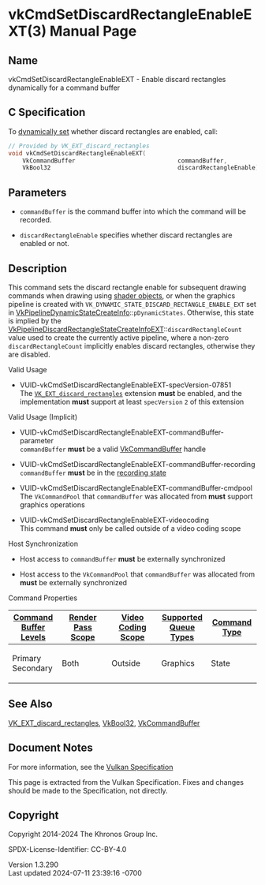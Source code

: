# vkCmdSetDiscardRectangleEnableEXT(3) Manual Page

## Name

vkCmdSetDiscardRectangleEnableEXT - Enable discard rectangles
dynamically for a command buffer



## <a href="#_c_specification" class="anchor"></a>C Specification

To <a
href="https://registry.khronos.org/vulkan/specs/1.3-extensions/html/vkspec.html#pipelines-dynamic-state"
target="_blank" rel="noopener">dynamically set</a> whether discard
rectangles are enabled, call:

``` c
// Provided by VK_EXT_discard_rectangles
void vkCmdSetDiscardRectangleEnableEXT(
    VkCommandBuffer                             commandBuffer,
    VkBool32                                    discardRectangleEnable);
```

## <a href="#_parameters" class="anchor"></a>Parameters

- `commandBuffer` is the command buffer into which the command will be
  recorded.

- `discardRectangleEnable` specifies whether discard rectangles are
  enabled or not.

## <a href="#_description" class="anchor"></a>Description

This command sets the discard rectangle enable for subsequent drawing
commands when drawing using <a
href="https://registry.khronos.org/vulkan/specs/1.3-extensions/html/vkspec.html#shaders-objects"
target="_blank" rel="noopener">shader objects</a>, or when the graphics
pipeline is created with `VK_DYNAMIC_STATE_DISCARD_RECTANGLE_ENABLE_EXT`
set in
[VkPipelineDynamicStateCreateInfo](https://registry.khronos.org/vulkan/specs/1.3-extensions/man/html/VkPipelineDynamicStateCreateInfo.html)::`pDynamicStates`.
Otherwise, this state is implied by the
[VkPipelineDiscardRectangleStateCreateInfoEXT](https://registry.khronos.org/vulkan/specs/1.3-extensions/man/html/VkPipelineDiscardRectangleStateCreateInfoEXT.html)::`discardRectangleCount`
value used to create the currently active pipeline, where a non-zero
`discardRectangleCount` implicitly enables discard rectangles, otherwise
they are disabled.

Valid Usage

- <a href="#VUID-vkCmdSetDiscardRectangleEnableEXT-specVersion-07851"
  id="VUID-vkCmdSetDiscardRectangleEnableEXT-specVersion-07851"></a>
  VUID-vkCmdSetDiscardRectangleEnableEXT-specVersion-07851  
  The [`VK_EXT_discard_rectangles`](https://registry.khronos.org/vulkan/specs/1.3-extensions/man/html/VK_EXT_discard_rectangles.html)
  extension **must** be enabled, and the implementation **must** support
  at least `specVersion` `2` of this extension

Valid Usage (Implicit)

- <a
  href="#VUID-vkCmdSetDiscardRectangleEnableEXT-commandBuffer-parameter"
  id="VUID-vkCmdSetDiscardRectangleEnableEXT-commandBuffer-parameter"></a>
  VUID-vkCmdSetDiscardRectangleEnableEXT-commandBuffer-parameter  
  `commandBuffer` **must** be a valid
  [VkCommandBuffer](https://registry.khronos.org/vulkan/specs/1.3-extensions/man/html/VkCommandBuffer.html) handle

- <a
  href="#VUID-vkCmdSetDiscardRectangleEnableEXT-commandBuffer-recording"
  id="VUID-vkCmdSetDiscardRectangleEnableEXT-commandBuffer-recording"></a>
  VUID-vkCmdSetDiscardRectangleEnableEXT-commandBuffer-recording  
  `commandBuffer` **must** be in the [recording
  state](#commandbuffers-lifecycle)

- <a href="#VUID-vkCmdSetDiscardRectangleEnableEXT-commandBuffer-cmdpool"
  id="VUID-vkCmdSetDiscardRectangleEnableEXT-commandBuffer-cmdpool"></a>
  VUID-vkCmdSetDiscardRectangleEnableEXT-commandBuffer-cmdpool  
  The `VkCommandPool` that `commandBuffer` was allocated from **must**
  support graphics operations

- <a href="#VUID-vkCmdSetDiscardRectangleEnableEXT-videocoding"
  id="VUID-vkCmdSetDiscardRectangleEnableEXT-videocoding"></a>
  VUID-vkCmdSetDiscardRectangleEnableEXT-videocoding  
  This command **must** only be called outside of a video coding scope

Host Synchronization

- Host access to `commandBuffer` **must** be externally synchronized

- Host access to the `VkCommandPool` that `commandBuffer` was allocated
  from **must** be externally synchronized

Command Properties

<table class="tableblock frame-all grid-all stretch">
<colgroup>
<col style="width: 20%" />
<col style="width: 20%" />
<col style="width: 20%" />
<col style="width: 20%" />
<col style="width: 20%" />
</colgroup>
<thead>
<tr>
<th class="tableblock halign-left valign-top"><a
href="#VkCommandBufferLevel">Command Buffer Levels</a></th>
<th class="tableblock halign-left valign-top"><a
href="#vkCmdBeginRenderPass">Render Pass Scope</a></th>
<th class="tableblock halign-left valign-top"><a
href="#vkCmdBeginVideoCodingKHR">Video Coding Scope</a></th>
<th class="tableblock halign-left valign-top"><a
href="#VkQueueFlagBits">Supported Queue Types</a></th>
<th class="tableblock halign-left valign-top"><a
href="#fundamentals-queueoperation-command-types">Command Type</a></th>
</tr>
</thead>
<tbody>
<tr>
<td class="tableblock halign-left valign-top"><p>Primary<br />
Secondary</p></td>
<td class="tableblock halign-left valign-top"><p>Both</p></td>
<td class="tableblock halign-left valign-top"><p>Outside</p></td>
<td class="tableblock halign-left valign-top"><p>Graphics</p></td>
<td class="tableblock halign-left valign-top"><p>State</p></td>
</tr>
</tbody>
</table>

## <a href="#_see_also" class="anchor"></a>See Also

[VK_EXT_discard_rectangles](https://registry.khronos.org/vulkan/specs/1.3-extensions/man/html/VK_EXT_discard_rectangles.html),
[VkBool32](https://registry.khronos.org/vulkan/specs/1.3-extensions/man/html/VkBool32.html), [VkCommandBuffer](https://registry.khronos.org/vulkan/specs/1.3-extensions/man/html/VkCommandBuffer.html)

## <a href="#_document_notes" class="anchor"></a>Document Notes

For more information, see the <a
href="https://registry.khronos.org/vulkan/specs/1.3-extensions/html/vkspec.html#vkCmdSetDiscardRectangleEnableEXT"
target="_blank" rel="noopener">Vulkan Specification</a>

This page is extracted from the Vulkan Specification. Fixes and changes
should be made to the Specification, not directly.

## <a href="#_copyright" class="anchor"></a>Copyright

Copyright 2014-2024 The Khronos Group Inc.

SPDX-License-Identifier: CC-BY-4.0

Version 1.3.290  
Last updated 2024-07-11 23:39:16 -0700
